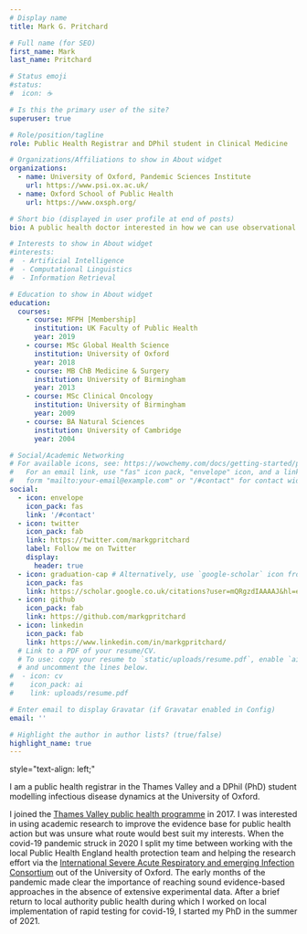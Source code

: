 ```yaml
---
# Display name
title: Mark G. Pritchard

# Full name (for SEO)
first_name: Mark
last_name: Pritchard

# Status emoji
#status:
#  icon: ☕️

# Is this the primary user of the site?
superuser: true

# Role/position/tagline
role: Public Health Registrar and DPhil student in Clinical Medicine

# Organizations/Affiliations to show in About widget
organizations:
  - name: University of Oxford, Pandemic Sciences Institute
    url: https://www.psi.ox.ac.uk/
  - name: Oxford School of Public Health
    url: https://www.oxsph.org/

# Short bio (displayed in user profile at end of posts)
bio: A public health doctor interested in how we can use observational data to guide decisions in communicable disease control

# Interests to show in About widget
#interests:
#  - Artificial Intelligence
#  - Computational Linguistics
#  - Information Retrieval

# Education to show in About widget
education:
  courses:
    - course: MFPH [Membership]
      institution: UK Faculty of Public Health
      year: 2019
    - course: MSc Global Health Science
      institution: University of Oxford
      year: 2018
    - course: MB ChB Medicine & Surgery
      institution: University of Birmingham
      year: 2013
    - course: MSc Clinical Oncology
      institution: University of Birmingham
      year: 2009
    - course: BA Natural Sciences
      institution: University of Cambridge
      year: 2004

# Social/Academic Networking
# For available icons, see: https://wowchemy.com/docs/getting-started/page-builder/#icons
#   For an email link, use "fas" icon pack, "envelope" icon, and a link in the
#   form "mailto:your-email@example.com" or "/#contact" for contact widget.
social:
  - icon: envelope
    icon_pack: fas
    link: '/#contact'
  - icon: twitter
    icon_pack: fab
    link: https://twitter.com/markgpritchard
    label: Follow me on Twitter
    display:
      header: true
  - icon: graduation-cap # Alternatively, use `google-scholar` icon from `ai` icon pack
    icon_pack: fas
    link: https://scholar.google.co.uk/citations?user=mQRgzdIAAAAJ&hl=en
  - icon: github
    icon_pack: fab
    link: https://github.com/markgpritchard
  - icon: linkedin
    icon_pack: fab
    link: https://www.linkedin.com/in/markgpritchard/
  # Link to a PDF of your resume/CV.
  # To use: copy your resume to `static/uploads/resume.pdf`, enable `ai` icons in `params.yaml`,
  # and uncomment the lines below.
#  - icon: cv
#    icon_pack: ai
#    link: uploads/resume.pdf

# Enter email to display Gravatar (if Gravatar enabled in Config)
email: ''

# Highlight the author in author lists? (true/false)
highlight_name: true
---
```


style="text-align: left;"

I am a public health registrar in the Thames Valley and a DPhil (PhD) student modelling infectious disease dynamics at the University of Oxford. 

I joined the [Thames Valley public health programme](https://www.oxsph.org/) in 2017. I was interested in using academic research to improve the evidence base for public health action but was unsure what route would best suit my interests. When the covid-19 pandemic struck in 2020 I split my time between working with the local Public Health England health protection team and helping the research effort via the [International Severe Acute Respiratory and emerging Infection Consortium](https://isaric.org/) out of the University of Oxford. The early months of the pandemic made clear the importance of reaching sound evidence-based approaches in the absence of extensive experimental data. After a brief return to local authority public health during which I worked on local implementation of rapid testing for covid-19, I started my PhD in the summer of 2021.


